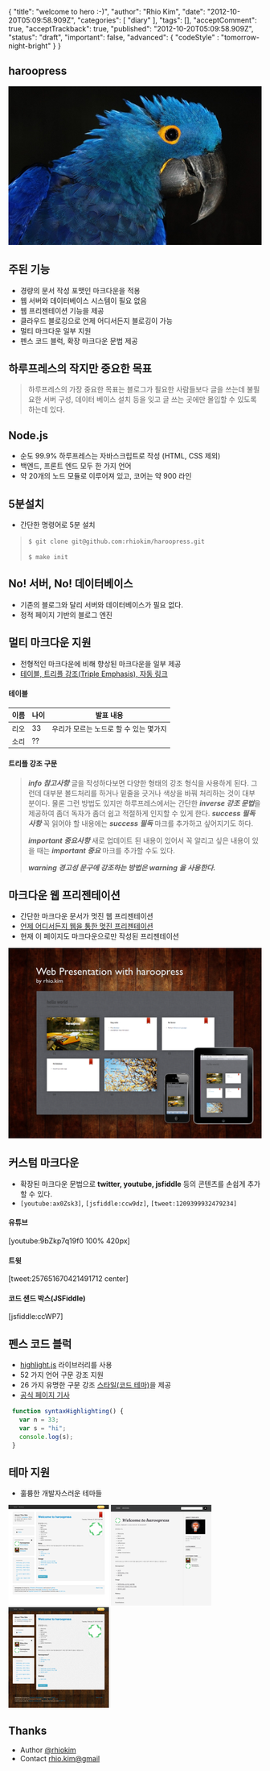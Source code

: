 {
    "title": "welcome to hero :-)",
    "author": "Rhio Kim",
    "date": "2012-10-20T05:09:58.909Z",
    "categories": [
        "diary"
    ],
    "tags": [],
    "acceptComment": true,
    "acceptTrackback": true,
    "published": "2012-10-20T05:09:58.909Z",
    "status": "draft",
    "important": false,
    "advanced": {
        "codeStyle" : "tomorrow-night-bright"
    }
}

## haroopress

![cover](./@img/logo.jpg)

## 주된 기능

* 경량의 문서 작성 포맷인 마크다운을 적용
* 웹 서버와 데이터베이스 시스템이 필요 없음
* 웹 프리젠테이션 기능을 제공
* 클라우드 블로깅으로 언제 어디서든지 블로깅이 가능
* 멀티 마크다운 일부 지원
* 펜스 코드 블럭, 확장 마크다운 문법 제공

## 하루프레스의 작지만 중요한 목표

> 하루프레스의 가장 중요한 목표는 블로그가 필요한 사람들보다 글을 쓰는데 불필요한 서버 구성, 데이터 베이스 설치 등을 잊고 글 쓰는 곳에만 몰입할 수 있도록 하는데 있다.

## Node.js

* 순도 99.9% 하루프레스는 자바스크립트로 작성 (HTML, CSS 제외)
* 백엔드, 프론트 엔드 모두 한 가지 언어
* 약 20개의 노드 모듈로 이루어져 있고, 코어는 약 900 라인

## 5분설치

* 간단한 명령어로 5분 설치

> `$ git clone git@github.com:rhiokim/haroopress.git`
> 
> `$ make init`

## No! 서버, No! 데이터베이스

* 기존의 블로그와 달리 서버와 데이터베이스가 필요 없다.
* 정적 페이지 기반의 블로그 엔진

## 멀티 마크다운 지원

* 전형적인 마크다운에 비해 향상된 마크다운을 일부 제공
* [테이블, 트리플 강조(Triple Emphasis), 자동 링크](http://haroopress.com/post/haroopress-v0-dot-9/)

#### 테이블
이름 | 나이 | 발표 내용
----------|-------|--------------
리오 | 33 | 우리가 모르는 노드로 할 수 있는 몇가지
소리 | ?? | 

#### 트리플 강조 구문
> ***info <i class="icon-info-sign icon-white"></i> 참고사항*** 글을 작성하다보면 다양한 형태의 강조 형식을 사용하게 된다. 그런데 대부분 볼드처리를 하거나 밑줄을 긋거나 색상을 바꿔 처리하는 것이 대부분이다. 물론 그런 방법도 있지만 하루프레스에서는 간단한 ***inverse <i class="icon-refresh"></i> 강조 문법***을 제공하여 좀더 독자가 좀더 쉽고 적절하게 인지할 수 있게 한다.
> ***success <i class="icon-ok-sign"></i> 필독사항*** 꼭 읽어야 할 내용에는 ***success 필독*** 마크를 추가하고 싶어지기도 하다.
>
> ***important 중요사항*** 새로 업데이트 된 내용이 있어서 꼭 알리고 싶은 내용이 있을 때는 ***important 중요*** 마크를 추가할 수도 있다.
> 
> ***warning <i class="icon-warning-sign"></i> 경고성 문구에 강조하는 방법은 warning 을 사용한다.*** 
 

## 마크다운 웹 프리젠테이션

* 간단한 마크다운 문서가 멋진 웹 프리젠테이션
* [언제 어디서든지 웹을 통한 멋진 프리젠테이션](http://haroopress.com/slides/hello-world/)
* 현재 이 페이지도 마크다운으로만 작성된 프리젠테이션

![image](./@img/presentation.png)

## 커스텀 마크다운

* 확장된 마크다운 문법으로 **twitter, youtube, jsfiddle** 등의 콘텐츠를 손쉽게 추가할 수 있다.
* `[youtube:ax0Zsk3]`, `[jsfiddle:ccw9dz]`, `[tweet:1209399932479234]`

#### 유튜브
[youtube:9bZkp7q19f0 100% 420px]

#### 트윗
[tweet:257651670421491712 center]

#### 코드 샌드 박스(JSFiddle)
[jsfiddle:ccWP7]

## 펜스 코드 블럭

* [highlight.js](http://softwaremaniacs.org/soft/highlight/en/) 라이브러리를 사용
* 52 가지 언어 구문 강조 지원
* 26 가지 유명한 구문 강조 [스타일(코드 테마)](http://softwaremaniacs.org/media/soft/highlight/test.html)을 제공
* [공식 페이지 기사](http://haroopress.com/post/fenced-code-block/)

```js
 function syntaxHighlighting() {
   var n = 33;
   var s = "hi";
   console.log(s);
 }
```

## 테마 지원

* 훌륭한 개발자스러운 테마들

![cover](./@img/theme1.png)
![cover](./@img/theme2.png)
![cover](./@img/theme3.png)

## Thanks

* Author [@rhiokim](http://twitter.com/@rhiokim)
* Contact [rhio.kim@gmail](mailto:rhio.kim@gmail.com)
